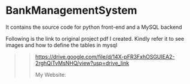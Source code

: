 # BankManagementSystem
It contains the source code for python front-end and a MySQL backend

Following is the link to original project pdf I created. Kindly refer it to see images and how to define the tables in mysql
>> https://drive.google.com/file/d/14X-pFR3FxhOSGUIEA2-2rghQiTvMsNHQ/view?usp=drive_link
>>
>> My Website:
>> 
